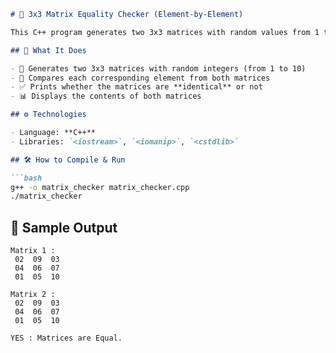 ````markdown
# 🧩 3x3 Matrix Equality Checker (Element-by-Element)

This C++ program generates two 3x3 matrices with random values from 1 to 10, then compares them **element-by-element** to determine if they are exactly the same.

## 🧠 What It Does

- 🎲 Generates two 3x3 matrices with random integers (from 1 to 10)
- 👀 Compares each corresponding element from both matrices
- ✅ Prints whether the matrices are **identical** or not
- 📊 Displays the contents of both matrices

## ⚙️ Technologies

- Language: **C++**
- Libraries: `<iostream>`, `<iomanip>`, `<cstdlib>`

## 🛠️ How to Compile & Run

```bash
g++ -o matrix_checker matrix_checker.cpp
./matrix_checker
````

## 🧾 Sample Output

```
Matrix 1 : 
 02  09  03 
 04  06  07 
 01  05  10 

Matrix 2 : 
 02  09  03 
 04  06  07 
 01  05  10 

YES : Matrices are Equal.
```

